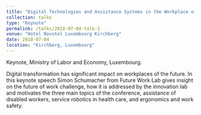 ```yaml
---
title: "Digital Technologies and Assistance Systems in the Workplace of the Future"
collection: talks
type: "Keynote"
permalink: /talks/2018-07-04-talk-1
venue: "Hotel Novotel Luxembourg Kirchberg"
date: 2018-07-04
location: "Kirchberg, Luxembourg"
---
```


Keynote, Ministry of Labor and Economy, Luxembourg.

Digital transformation has significant impact on workplaces of the future. In this keynote speech Simon Schumacher from Future Work Lab gives insight on the future of work challenge, how it is addressed by the innovation lab and motivates the three main topics of the conference, assistance of disabled workers, service robotics in health care, and ergonomics and work safety.
